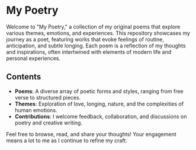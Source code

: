 # My Poetry

Welcome to "My Poetry," a collection of my original poems that explore various themes, emotions, and experiences. This repository showcases my journey as a poet, featuring works that evoke feelings of routine, anticipation, and subtle longing. Each poem is a reflection of my thoughts and inspirations, often intertwined with elements of modern life and personal experiences.

## Contents

- **Poems**: A diverse array of poetic forms and styles, ranging from free verse to structured pieces.
- **Themes**: Exploration of love, longing, nature, and the complexities of human emotions.
- **Contributions**: I welcome feedback, collaboration, and discussions on poetry and creative writing.

Feel free to browse, read, and share your thoughts! Your engagement means a lot to me as I continue to refine my craft.
